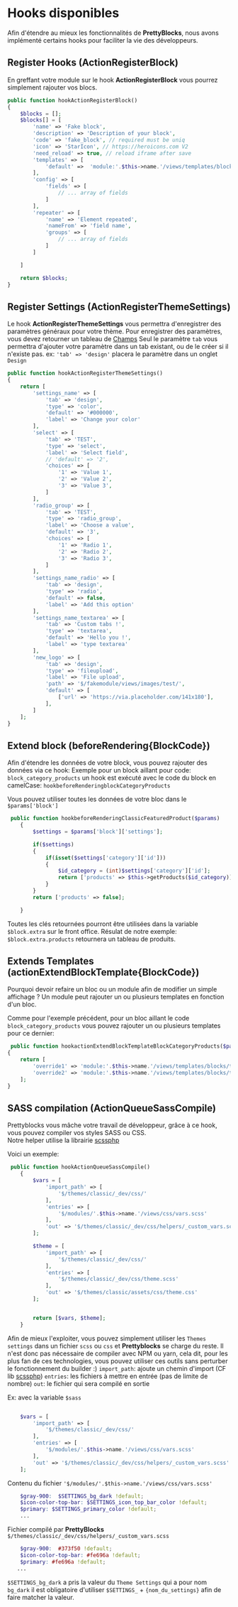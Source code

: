 # Hooks disponibles
Afin d'étendre au mieux les fonctionnalités de **PrettyBlocks**, nous avons implémenté
certains hooks pour faciliter la vie des développeurs.

## Register Hooks (ActionRegisterBlock)

En greffant votre module sur le hook **ActionRegisterBlock** vous pourrez simplement rajouter vos blocs. 

```php
public function hookActionRegisterBlock()
{
    $blocks = [];
    $blocks[] = [
        'name' => 'Fake block',
        'description' => 'Description of your block',
        'code' => 'fake_block', // required must be uniq
        'icon' => 'StarIcon', // https://heroicons.com V2
        'need_reload' => true, // reload iframe after save
        'templates' => [
            'default' =>  'module:'.$this->name.'/views/templates/block/default.tpl'
        ],
        'config' => [
            'fields' => [
                // ... array of fields
            ]
        ],
        'repeater' => [
            'name' => 'Element repeated',
            'nameFrom' => 'field name',
            'groups' => [
                // ... array of fields
            ]
        ]

    ]

    return $blocks;
}
```

## Register Settings (ActionRegisterThemeSettings)

Le hook **ActionRegisterThemeSettings** vous permettra d'enregistrer des paramètres généraux pour votre thème. 
Pour enregistrer des paramètres, vous devez retourner un tableau de [Champs](/get-started/fields-available) 
Seul le paramètre <code>tab</code> vous permettra d'ajouter votre paramètre dans un tab existant, ou de le créer si il n'existe pas. 
ex: ` 'tab' => 'design' ` placera le paramètre dans un onglet `Design`
```php
public function hookActionRegisterThemeSettings()
{
    return [
        'settings_name' => [
            'tab' => 'design',
            'type' => 'color',
            'default' => '#000000',
            'label' => 'Change your color'
        ],
        'select' => [
            'tab' => 'TEST',
            'type' => 'select',
            'label' => 'Select field', 
            // 'default' => '2',
            'choices' => [
                '1' => 'Value 1',
                '2' => 'Value 2',
                '3' => 'Value 3',
            ]
        ],
        'radio_group' => [
            'tab' => 'TEST',
            'type' => 'radio_group',
            'label' => 'Choose a value', 
            'default' => '3',
            'choices' => [
                '1' => 'Radio 1',
                '2' => 'Radio 2',
                '3' => 'Radio 3',
            ]
        ],
        'settings_name_radio' => [
            'tab' => 'design',
            'type' => 'radio',
            'default' => false,
            'label' => 'Add this option'
        ],
        'settings_name_textarea' => [
            'tab' => 'Custom tabs !',
            'type' => 'textarea',
            'default' => 'Hello you !',
            'label' => 'type textarea'
        ],
        'new_logo' => [
            'tab' => 'design',
            'type' => 'fileupload',
            'label' => 'File upload',
            'path' => '$/fakemodule/views/images/test/',
            'default' => [
                ['url' => 'https://via.placeholder.com/141x180'],
            ],
        ]
    ];
}
```


## Extend block (beforeRendering{BlockCode})

Afin d'étendre les données de votre block, vous pouvez rajouter des données via ce hook: 
Exemple pour un block aillant pour code: `block_category_products`
un hook est exécuté avec le code du block en camelCase:  `hookbeforeRenderingblockCategoryProducts`

Vous pouvez utiliser toutes les données de votre bloc dans le `$params['block']`
```php 
 public function hookbeforeRenderingClassicFeaturedProduct($params)
    {
        $settings = $params['block']['settings'];

        if($settings)
        {
            if(isset($settings['category']['id']))
            {
                $id_category = (int)$settings['category']['id'];
                return ['products' => $this->getProducts($id_category)];
            }
        }
        return ['products' => false];

    }

```

Toutes les clés retournées pourront être utilisées dans la variable `$block.extra` sur le front office. 
Résulat de notre exemple: `$block.extra.products` retournera un tableau de produits. 


## Extends Templates (actionExtendBlockTemplate{BlockCode})

Pourquoi devoir refaire un bloc ou un module afin de modifier un simple affichage ? 
Un module peut rajouter un ou plusieurs templates en fonction d'un bloc. 

Comme pour l'exemple précédent, pour un bloc aillant le code `block_category_products`
vous pouvez rajouter un ou plusieurs templates pour ce dernier: 

```php
 public function hookactionExtendBlockTemplateBlockCategoryProducts($params)
{
    return [
        'override1' => 'module:'.$this->name.'/views/templates/blocks/template1.tpl',
        'override2' => 'module:'.$this->name.'/views/templates/blocks/template2.tpl',
    ];
}
```

## SASS compilation (ActionQueueSassCompile)

Prettyblocks vous mâche votre travail de développeur, grâce à ce hook, vous pouvez
compiler vos styles SASS ou CSS. <br> 
Notre helper utilise la librairie [scssphp](https://scssphp.github.io/scssphp/)

Voici un exemple: 

```php
 public function hookActionQueueSassCompile()
    {
        $vars = [
            'import_path' => [
                '$/themes/classic/_dev/css/'
            ],
            'entries' => [
                '$/modules/'.$this->name.'/views/css/vars.scss'
            ],
            'out' => '$/themes/classic/_dev/css/helpers/_custom_vars.scss'
        ];

        $theme = [
            'import_path' => [
                '$/themes/classic/_dev/css/'
            ],
            'entries' => [
                '$/themes/classic/_dev/css/theme.scss'
            ],
            'out' => '$/themes/classic/assets/css/theme.css'
        ];


        return [$vars, $theme];
    }
```

Afin de mieux l'exploiter, vous pouvez simplement utiliser les `Themes settings` dans un fichier `scss` ou `css` et **Prettyblocks** se charge du reste. 
Il n'est donc pas nécessaire de compiler avec NPM ou yarn, cela dit, pour les plus fan de ces technologies, 
vous pouvez utiliser ces outils sans perturber le fonctionnement du builder :) 
`import_path`: ajoute un chemin d'import (CF lib [scssphp](https://scssphp.github.io/scssphp/))
`entries`: les fichiers à mettre en entrée (pas de limite de nombre)
`out`: le fichier qui sera compilé en sortie

Ex: avec la variable `$sass`

```php

    $vars = [
        'import_path' => [
            '$/themes/classic/_dev/css/'
        ],
        'entries' => [
            '$/modules/'.$this->name.'/views/css/vars.scss'
        ],
        'out' => '$/themes/classic/_dev/css/helpers/_custom_vars.scss'
    ];

```
Contenu du fichier `'$/modules/'.$this->name.'/views/css/vars.scss'` 

```scss
    $gray-900:  $SETTINGS_bg_dark !default;
    $icon-color-top-bar: $SETTINGS_icon_top_bar_color !default;
    $primary: $SETTINGS_primary_color !default;
    ...

```

Fichier compilé par **PrettyBlocks** `$/themes/classic/_dev/css/helpers/_custom_vars.scss`

```scss
    $gray-900:  #373f50 !default;
    $icon-color-top-bar: #fe696a !default;
    $primary: #fe696a !default;
   ...

```

`$SETTINGS_bg_dark` a pris la valeur du `Theme Settings` qui a pour nom `bg_dark`
il est obligatoire d'utiliser `$SETTINGS_` + `{nom_du_settings}` afin de faire matcher la valeur. 